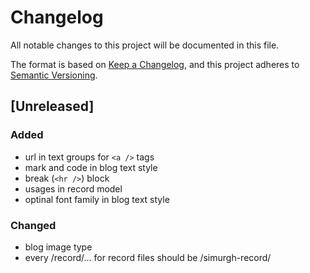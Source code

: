 # Changelog

All notable changes to this project will be documented in this file.

The format is based on [Keep a Changelog](https://keepachangelog.com/en/1.1.0/),
and this project adheres to [Semantic Versioning](https://semver.org/spec/v2.0.0.html).

## [Unreleased]

### Added

-   url in text groups for `<a />` tags
-   mark and code in blog text style
-   break (`<hr />`) block
-   usages in record model
-   optinal font family in blog text style

### Changed

-   blog image type
-   every /record/... for record files should be /simurgh-record/
